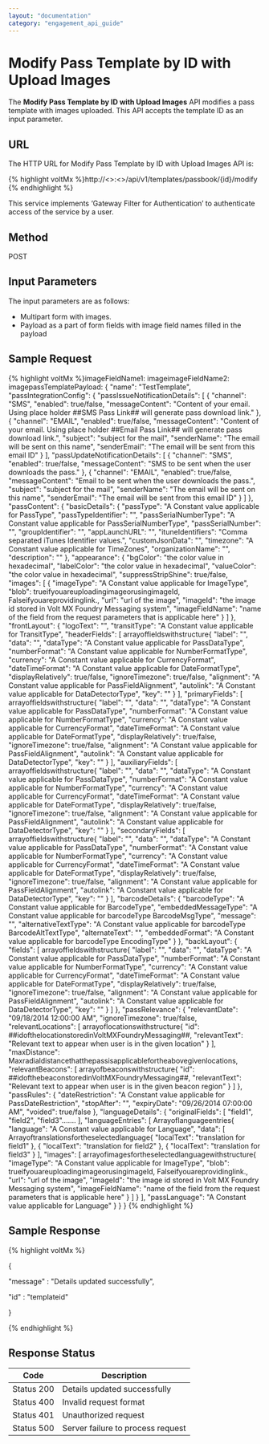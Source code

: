 ```yaml
---
layout: "documentation"
category: "engagement_api_guide"
---
```


# Modify Pass Template by ID with Upload Images

The **Modify Pass Template by ID with Upload Images** API modifies a pass template with images uploaded. This API accepts the template ID as an input parameter.

## URL

The HTTP URL for Modify Pass Template by ID with Upload Images API is:

{% highlight voltMx %}http://<<host>>:<<port>>/api/v1/templates/passbook/{id}/modify
{% endhighlight %}

This service implements ‘Gateway Filter for Authentication’ to authenticate access of the service by a user.

## Method

POST

## Input Parameters

The input parameters are as follows:

- Multipart form with images.
- Payload as a part of form fields with image field names filled in the payload

## Sample Request

{% highlight voltMx %}imageFieldName1: imageimageFieldName2: imagepassTemplatePayload: {
"name": "TestTemplate",
"passIntegrationConfig": {
"passIssueNotificationDetails": [
{
"channel": "SMS",
"enabled": true/false,
"messageContent": "Content of your email. Using place holder ##SMS Pass Link## will generate pass download link."
},
{
"channel": "EMAIL",
"enabled": true/false,
"messageContent": "Content of your email. Using place holder ##Email Pass Link## will generate pass download link.",
"subject": "subject for the mail",
"senderName": "The email will be sent on this name",
"senderEmail": "The email will be sent from this email ID"
}
],
"passUpdateNotificationDetails": [
{
"channel": "SMS",
"enabled": true/false,
"messageContent": "SMS to be sent when the user downloads the pass."
},
{
"channel": "EMAIL",
"enabled": true/false,
"messageContent": "Email to be sent when the user downloads the pass.",
"subject": "subject for the mail",
"senderName": "The email will be sent on this name",
"senderEmail": "The email will be sent from this email ID"
}
]
},
"passContent": {
"basicDetails": {
"passType": "A Constant value applicable for PassType",
"passTypeIdentifier": "",
"passSerialNumberType": "A Constant value applicable for PassSerialNumberType",
"passSerialNumber": "",
"groupIdentifier": "",
"appLaunchURL": "",
"ituneIdentifiers": "Comma separated iTunes Identifier values.",
"customJsonData": "",
"timezone": "A Constant value applicable for TimeZones",
"organizationName": "",
"description": ""
},
"appearance": {
"bgColor": "the color value in hexadecimal",
"labelColor": "the color value in hexadecimal",
"valueColor": "the color value in hexadecimal",
"suppressStripShine": true/false,
"images": [
{
"imageType": "A Constant value applicable for ImageType",
"blob": trueifyouareuploadingimageorusingimageId,
Falseifyouareprovidinglink.,
"url": "url of the image",
"imageId": "the image id stored in Volt MX Foundry Messaging system",
"imageFieldName": "name of the field from the request parameters that is applicable here"
}
]
},
"frontLayout": {
"logoText": "",
"transitType": "A Constant value applicable for TransitType",
"headerFields": [
arrayoffieldswithstructure{
"label": "",
"data": "",
"dataType": "A Constant value applicable for PassDataType",
"numberFormat": "A Constant value applicable for NumberFormatType",
"currency": "A Constant value applicable for CurrencyFormat",
"dateTimeFormat": "A Constant value applicable for DateFormatType",
"displayRelatively": true/false,
"ignoreTimezone": true/false,
"alignment": "A Constant value applicable for PassFieldAlignment",
"autolink": "A Constant value applicable for DataDetectorType",
"key": ""
}
],
"primaryFields": [
arrayoffieldswithstructure{
"label": "",
"data": "",
"dataType": "A Constant value applicable for PassDataType",
"numberFormat": "A Constant value applicable for NumberFormatType",
"currency": "A Constant value applicable for CurrencyFormat",
"dateTimeFormat": "A Constant value applicable for DateFormatType",
"displayRelatively": true/false,
"ignoreTimezone": true/false,
"alignment": "A Constant value applicable for PassFieldAlignment",
"autolink": "A Constant value applicable for DataDetectorType",
"key": ""
}
],
"auxiliaryFields": [
arrayoffieldswithstructure{
"label": "",
"data": "",
"dataType": "A Constant value applicable for PassDataType",
"numberFormat": "A Constant value applicable for NumberFormatType",
"currency": "A Constant value applicable for CurrencyFormat",
"dateTimeFormat": "A Constant value applicable for DateFormatType",
"displayRelatively": true/false,
"ignoreTimezone": true/false,
"alignment": "A Constant value applicable for PassFieldAlignment",
"autolink": "A Constant value applicable for DataDetectorType",
"key": ""
}
],
"secondaryFields": [
arrayoffieldswithstructure{
"label": "",
"data": "",
"dataType": "A Constant value applicable for PassDataType",
"numberFormat": "A Constant value applicable for NumberFormatType",
"currency": "A Constant value applicable for CurrencyFormat",
"dateTimeFormat": "A Constant value applicable for DateFormatType",
"displayRelatively": true/false,
"ignoreTimezone": true/false,
"alignment": "A Constant value applicable for PassFieldAlignment",
"autolink": "A Constant value applicable for DataDetectorType",
"key": ""
}
],
"barcodeDetails": {
"barcodeType": "A Constant value applicable for BarcodeType",
"embeddedMessageType": "A Constant value applicable for barcodeType BarcodeMsgType",
"message": "",
"alternativeTextType": "A Constant value applicable for barcodeType BarcodeAltTextType",
"alternateText": "",
"embeddedFormat": "A Constant value applicable for barcodeType EncodingType"
}
},
"backLayout": {
"fields": [
arrayoffieldswithstructure{
"label": "",
"data": "",
"dataType": "A Constant value applicable for PassDataType",
"numberFormat": "A Constant value applicable for NumberFormatType",
"currency": "A Constant value applicable for CurrencyFormat",
"dateTimeFormat": "A Constant value applicable for DateFormatType",
"displayRelatively": true/false,
"ignoreTimezone": true/false,
"alignment": "A Constant value applicable for PassFieldAlignment",
"autolink": "A Constant value applicable for DataDetectorType",
"key": ""
}
]
},
"passRelevance": {
"relevantDate": "09/18/2014 12:00:00 AM",
"ignoreTimezone": true/false,
"relevantLocations": [
arrayoflocationswithstructure{
"id": ##idofthelocationstoredinVoltMXFoundryMessaging##,
"relevantText": "Relevant text to appear when user is in the given location"
}
],
"maxDistance": Maxradialdistancethatthepassisapplicablefortheabovegivenlocations,
"relevantBeacons": [
arrayofbeaconswithstructure{
"id": ##idofthebeaconstoredinVoltMXFoundryMessaging##,
"relevantText": "Relevant text to appear when user is in the given beacon region"
}
]
},
"passRules": {
"dateRestriction": "A Constant value applicable for PassDateRestriction",
"stopAfter": "",
"expiryDate": "09/26/2014 07:00:00 AM",
"voided": true/false
},
"languageDetails": {
"originalFields": [
"field1",
"field2",
"field3".......
],
"languageEntries": [
Arrayoflanguageentries{
"language": "A Constant value applicable for Language",
"data": [
Arrayoftranslationsfortheselectedlanguage{
"localText": "translation for field1"
},
{
"localText": "translation for field2"
},
{
"localText": "translation for field3"
}
],
"images": [
arrayofimagesfortheselectedlanguagewithstructure{
"imageType": "A Constant value applicable for ImageType",
"blob": trueifyouareuploadingimageorusingimageId,
Falseifyouareprovidinglink.,
"url": "url of the image",
"imageId": "the image id stored in Volt MX Foundry Messaging system",
"imageFieldName": "name of the field from the request parameters that is applicable here"
}
]
}
],
"passLanguage": "A Constant value applicable for Language"
}
}
}
{% endhighlight %}

## Sample Response

{% highlight voltMx %}

{

"message" : "Details updated successfully",

"id" : "templateid"

}

{% endhighlight %}

## Response Status

| Code       | Description                       |
| ---------- | --------------------------------- |
| Status 200 | Details updated successfully      |
| Status 400 | Invalid request format            |
| Status 401 | Unauthorized request              |
| Status 500 | Server failure to process request |
